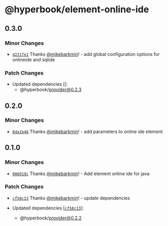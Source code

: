 # @hyperbook/element-online-ide

## 0.3.0

### Minor Changes

- [`4221fe1`](https://github.com/openpatch/hyperbook/commit/4221fe145a6dfffd9f97459fa2d2694da4b5d78e) Thanks [@mikebarkmin](https://github.com/mikebarkmin)! - add global configuration options for onlineide and sqlide

### Patch Changes

- Updated dependencies []:
  - @hyperbook/provider@0.2.3

## 0.2.0

### Minor Changes

- [`8da1b46`](https://github.com/openpatch/hyperbook/commit/8da1b46c9462aee8432e8697aee88628b0531ed8) Thanks [@mikebarkmin](https://github.com/mikebarkmin)! - add parameters to online ide element

## 0.1.0

### Minor Changes

- [`086019c`](https://github.com/openpatch/hyperbook/commit/086019c276dc42d1262dc104c894065b89203b24) Thanks [@mikebarkmin](https://github.com/mikebarkmin)! - Add element online ide for java

### Patch Changes

- [`cf58c13`](https://github.com/openpatch/hyperbook/commit/cf58c13ca19aaba8e20e6e1cb27ab3ebbfb74d37) Thanks [@mikebarkmin](https://github.com/mikebarkmin)! - update dependencies

- Updated dependencies [[`cf58c13`](https://github.com/openpatch/hyperbook/commit/cf58c13ca19aaba8e20e6e1cb27ab3ebbfb74d37)]:
  - @hyperbook/provider@0.2.2
